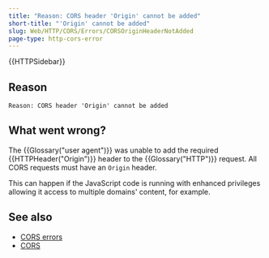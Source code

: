 ```yaml
---
title: "Reason: CORS header 'Origin' cannot be added"
short-title: "'Origin' cannot be added"
slug: Web/HTTP/CORS/Errors/CORSOriginHeaderNotAdded
page-type: http-cors-error
---
```


{{HTTPSidebar}}

## Reason

```plain
Reason: CORS header 'Origin' cannot be added
```

## What went wrong?

The {{Glossary("user agent")}} was unable to add the required {{HTTPHeader("Origin")}}
header to the {{Glossary("HTTP")}} request. All CORS requests must have an
`Origin` header.

This can happen if the JavaScript code is running with enhanced privileges allowing it
access to multiple domains' content, for example.

## See also

- [CORS errors](/en-US/docs/Web/HTTP/CORS/Errors)
- [CORS](/en-US/docs/Web/HTTP/CORS)
